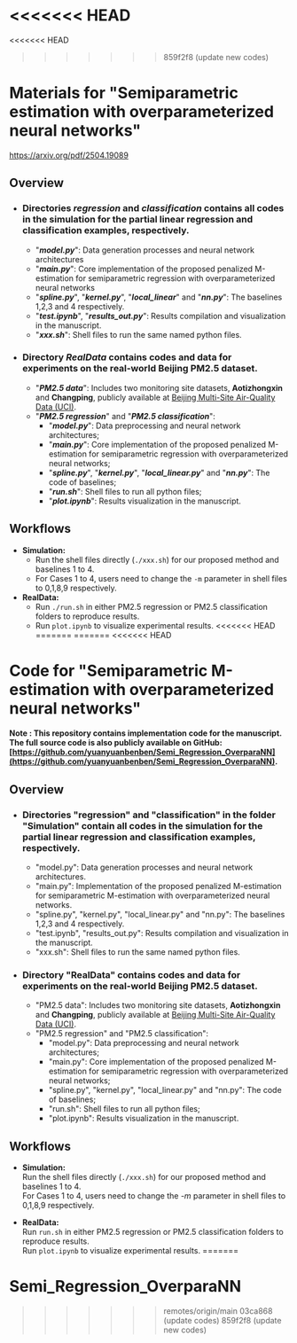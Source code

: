 <<<<<<< HEAD
=======
<<<<<<< HEAD
>>>>>>> 859f2f8 (update new codes)
# Materials for "Semiparametric estimation with overparameterized neural networks"
<a href="https://arxiv.org/pdf/2504.19089">https://arxiv.org/pdf/2504.19089</a>
## Overview

- ### Directories ***regression*** and ***classification*** contains all codes in the simulation for the partial linear regression and classification examples, respectively. 
    - "***model.py***": Data generation processes and neural network architectures
    - "***main.py***": Core implementation of the proposed penalized M-estimation for semiparametric regression with overparameterized neural networks
    - "***spline.py***", "***kernel.py***", "***local_linear***" and "***nn.py***": The baselines 1,2,3 and 4 respectively.
    - "***test.ipynb***", "***results_out.py***": Results compilation and visualization in the manuscript. 
    - "***xxx.sh***": Shell files to run the same named python files. 
- ### Directory  ***RealData***  contains codes and data for experiments on the real-world Beijing PM2.5 dataset.  
    - "***PM2.5 data***": Includes two monitoring site datasets, **Aotizhongxin** and **Changping**, publicly available at [Beijing Multi-Site Air-Quality Data (UCI)](https://archive.ics.uci.edu/dataset/501/beijing+multi+site+air+quality+data).  
    - "***PM2.5 regression***" and "***PM2.5 classification***": 
        - "***model.py***": Data preprocessing and neural network architectures;
        - "***main.py***": Core implementation of the proposed penalized M-estimation for semiparametric regression with overparameterized neural networks;  
        - "***spline.py***", "***kernel.py***", "***local_linear.py***" and "***nn.py***": The code of baselines;
        - "***run.sh***": Shell files to run all python files;
        - "***plot.ipynb***": Results visualization in the manuscript.
## Workflows
- **Simulation:**
    - Run the shell files directly (`./xxx.sh`) for our proposed method and baselines 1 to 4.  
    - For Cases 1 to 4, users need to change the `-m` parameter in shell files to 0,1,8,9 respectively.  
- **RealData:**
    - Run `./run.sh` in either  PM2.5 regression  or  PM2.5 classification  folders to reproduce results.
    - Run `plot.ipynb` to visualize experimental results.
<<<<<<< HEAD
=======
=======
<<<<<<< HEAD
# Code for "Semiparametric M-estimation with overparameterized neural networks"

####  Note : This repository contains implementation code for the manuscript. The full source code is also publicly available on GitHub: [https://github.com/yuanyuanbenben/Semi_Regression_OverparaNN](https://github.com/yuanyuanbenben/Semi_Regression_OverparaNN). 

## Overview

- ### Directories  "regression"  and  "classification" in the folder "Simulation" contain all codes in the simulation for the partial linear regression and classification examples, respectively. 
    - "model.py": Data generation processes and neural network architectures.
    - "main.py": Implementation of the proposed penalized M-estimation for semiparametric M-estimation with overparameterized neural networks.
    - "spline.py", "kernel.py", "local_linear.py" and "nn.py": The baselines 1,2,3 and 4 respectively.
    - "test.ipynb", "results_out.py": Results compilation and visualization in the manuscript.
    - "xxx.sh": Shell files to run the same named python files. 

- ### Directory  "RealData"  contains codes and data for experiments on the real-world Beijing PM2.5 dataset.  
    - "PM2.5 data": Includes two monitoring site datasets, **Aotizhongxin** and **Changping**, publicly available at [Beijing Multi-Site Air-Quality Data (UCI)](https://archive.ics.uci.edu/dataset/501/beijing+multi+site+air+quality+data).  
    - "PM2.5 regression" and "PM2.5 classification": 
        - "model.py": Data preprocessing and neural network architectures;
        - "main.py": Core implementation of the proposed penalized M-estimation for semiparametric regression with overparameterized neural networks;  
        - "spline.py", "kernel.py", "local_linear.py" and "nn.py": The code of baselines;
        - "run.sh": Shell files to run all python files;
        - "plot.ipynb": Results visualization in the manuscript.  

## Workflows

- **Simulation:**  
  Run the shell files directly (`./xxx.sh`) for our proposed method and baselines 1 to 4.  
  For Cases 1 to 4, users need to change the *-m* parameter in shell files to 0,1,8,9 respectively.  

- **RealData:**  
  Run `run.sh` in either  PM2.5 regression  or  PM2.5 classification  folders to reproduce results.  
  Run `plot.ipynb` to visualize experimental results.
=======
# Semi_Regression_OverparaNN
>>>>>>> remotes/origin/main
>>>>>>> 03ca868 (update codes)
>>>>>>> 859f2f8 (update new codes)
